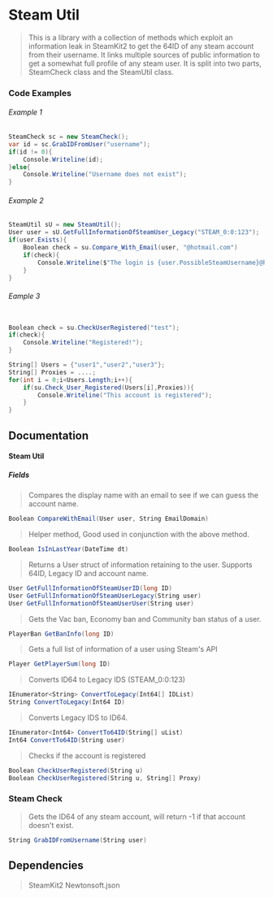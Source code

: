 # Steam Util

> This is a library with a collection of methods which exploit an information leak in SteamKit2 to get the 64ID of any steam account from their username. 
> It links multiple sources of public information to get a somewhat full profile of any steam user. 
> It is split into two parts, SteamCheck class and the SteamUtil class.

### Code Examples
###### Example 1 
```c#
SteamCheck sc = new SteamCheck();
var id = sc.GrabIDFromUser("username");
if(id != 0){
	Console.Writeline(id);
}else{
	Console.Writeline("Username does not exist");
}
```
###### Example 2
```c#
SteamUtil sU = new SteamUtil();
User user = sU.GetFullInformationOfSteamUser_Legacy("STEAM_0:0:123");
if(user.Exists){
	Boolean check = su.Compare_With_Email(user, "@hotmail.com")
	if(check){
		Console.Writeline($"The login is {user.PossibleSteamUsername}@hotmail.com");
	}
}
```
###### Eample 3
```c#

Boolean check = su.CheckUserRegistered("test");
if(check){
	Console.Writeline("Registered!");
}

String[] Users = {"user1","user2","user3"};
String[] Proxies = ....;
for(int i = 0;i<Users.Length;i++){
	if(su.Check_User_Registered(Users[i],Proxies)){
		Console.Writeline("This account is registered");
	}
}

```
## Documentation

#### Steam Util

##### Fields

> Compares the display name with an email to see if we can guess the account name.

```c#
Boolean CompareWithEmail(User user, String EmailDomain)
```

> Helper method, Good used in conjunction with the above method.

```c#
Boolean IsInLastYear(DateTime dt)
```

> Returns a User struct of information retaining to the user. Supports 64ID, Legacy ID and account name.
```c#
User GetFullInformationOfSteamUserID(long ID)
User GetFullInformationOfSteamUserLegacy(String user)
User GetFullInformationOfSteamUserUser(String user)
```
> Gets the Vac ban, Economy ban and Community ban status of a user.

```c#
PlayerBan GetBanInfo(long ID)
```

> Gets a full list of information of a user using Steam's API

```c#
Player GetPlayerSum(long ID)
```

> Converts ID64 to Legacy IDS (STEAM_0:0:123)

```c#
IEnumerator<String> ConvertToLegacy(Int64[] IDList)
String ConvertToLegacy(Int64 ID)
```

> Converts Legacy IDS to ID64.

```c#
IEnumerator<Int64> ConvertTo64ID(String[] uList)
Int64 ConvertTo64ID(String user)
```

> Checks if the account is registered

```c#
Boolean CheckUserRegistered(String u)
Boolean CheckUserRegistered(String u, String[] Proxy)
```

### Steam Check

> Gets the ID64 of any steam account, will return -1 if that account doesn't exist.

```c#
String GrabIDFromUsername(String user)
```


## Dependencies

> SteamKit2
> Newtonsoft.json
